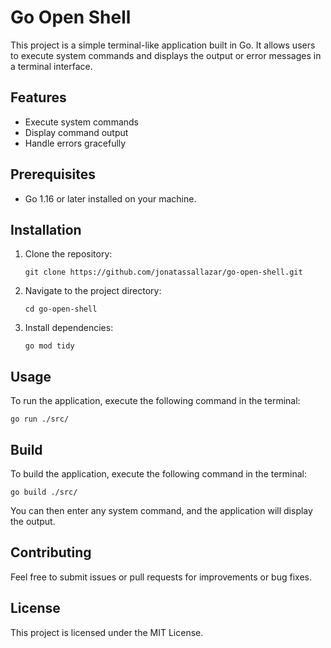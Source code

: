 # Go Open Shell 

This project is a simple terminal-like application built in Go. It allows users to execute system commands and displays the output or error messages in a terminal interface.

## Features

- Execute system commands
- Display command output
- Handle errors gracefully

## Prerequisites

- Go 1.16 or later installed on your machine.

## Installation

1. Clone the repository:

   ```
   git clone https://github.com/jonatassallazar/go-open-shell.git
   ```

2. Navigate to the project directory:

   ```
   cd go-open-shell
   ```

3. Install dependencies:

   ```
   go mod tidy
   ```

## Usage

To run the application, execute the following command in the terminal:

```
go run ./src/
```

## Build

To build the application, execute the following command in the terminal:

```
go build ./src/
```

You can then enter any system command, and the application will display the output.

## Contributing

Feel free to submit issues or pull requests for improvements or bug fixes.

## License

This project is licensed under the MIT License.